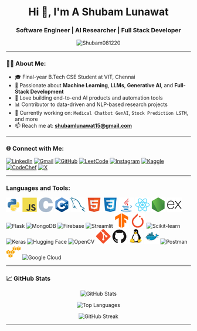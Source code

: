 <h1 align="center">Hi 👋, I'm A Shubam Lunawat</h1>
<h3 align="center">Software Engineer | AI Researcher | Full Stack Developer</h3>

<p align="center">
  <img src="https://komarev.com/ghpvc/?username=Shubam081220&label=Profile%20views&color=0e75b6&style=flat" alt="Shubam081220" />
</p>

---

### 👨‍💻 About Me:
- 🎓 Final-year B.Tech CSE Student at VIT, Chennai 
- 🤖 Passionate about **Machine Learning**, **LLMs**, **Generative AI**, and **Full-Stack Development**  
- 🧠 Love building end-to-end AI products and automation tools  
- 📊 Contributor to data-driven and NLP-based research projects  
- 🔭 Currently working on: `Medical Chatbot GenAI`, `Stock Prediction LSTM`, and more  
- 📫 Reach me at: **shubamlunawat15@gmail.com**

---

### 🌐 Connect with Me:
[![LinkedIn](https://img.shields.io/badge/-LinkedIn-blue?style=flat-square&logo=linkedin)](https://www.linkedin.com/in/shubam-lunawat/)
[![Gmail](https://img.shields.io/badge/-Gmail-red?style=flat-square&logo=gmail&logoColor=white)](mailto:shubamlunawat15@gmail.com)
[![GitHub](https://img.shields.io/badge/-GitHub-black?style=flat-square&logo=github)](https://github.com/Shubam081220)
[![LeetCode](https://img.shields.io/badge/-LeetCode-orange?style=flat-square&logo=leetcode&logoColor=white)](https://leetcode.com/u/SHUBAM_LUNAWAT-15/)
[![Instagram](https://img.shields.io/badge/-Instagram-E4405F?style=flat-square&logo=instagram&logoColor=white)](https://www.instagram.com/shubamlunawat?igsh=N2xpZ3VyOWxjZXBh)
[![Kaggle](https://img.shields.io/badge/-Kaggle-20BEFF?style=flat-square&logo=kaggle&logoColor=white)](https://www.kaggle.com/shubamlunawat)
[![CodeChef](https://img.shields.io/badge/-CodeChef-5B4638?style=flat-square&logo=codechef&logoColor=white)](https://www.codechef.com/users/shubamlunawat)
[![X](https://img.shields.io/badge/-X-black?style=flat-square&logo=twitter&logoColor=white)](https://x.com/Shubam_lunawat)

---

### Languages and Tools:

<p align="left">
  <img src="https://raw.githubusercontent.com/devicons/devicon/master/icons/python/python-original.svg" alt="Python" width="40" height="40"/>
  <img src="https://raw.githubusercontent.com/devicons/devicon/master/icons/javascript/javascript-original.svg" alt="JavaScript" width="40" height="40"/>
  <img src="https://raw.githubusercontent.com/devicons/devicon/master/icons/c/c-original.svg" alt="C" width="40" height="40"/>
  <img src="https://raw.githubusercontent.com/devicons/devicon/master/icons/cplusplus/cplusplus-original.svg" alt="C++" width="40" height="40"/>
  <img src="https://raw.githubusercontent.com/devicons/devicon/master/icons/mysql/mysql-original.svg" alt="MySQL" width="40" height="40"/>
  <img src="https://raw.githubusercontent.com/devicons/devicon/master/icons/html5/html5-original.svg" alt="HTML5" width="40" height="40"/>
  <img src="https://raw.githubusercontent.com/devicons/devicon/master/icons/css3/css3-original.svg" alt="CSS3" width="40" height="40"/>
  <img src="https://raw.githubusercontent.com/devicons/devicon/master/icons/java/java-original.svg" alt="Java" width="40" height="40"/>
  <img src="https://raw.githubusercontent.com/devicons/devicon/master/icons/react/react-original.svg" alt="React" width="40" height="40"/>
  <img src="https://raw.githubusercontent.com/devicons/devicon/master/icons/nodejs/nodejs-original.svg" alt="Node.js" width="40" height="40"/>
  <img src="https://raw.githubusercontent.com/devicons/devicon/master/icons/express/express-original.svg" alt="Express.js" width="40" height="40"/>
  <img src="https://cdn.jsdelivr.net/gh/devicons/devicon/icons/flask/flask-original.svg" alt="Flask" width="40" height="40"/>
  <img src="https://cdn.jsdelivr.net/gh/devicons/devicon/icons/mongodb/mongodb-original.svg" alt="MongoDB" width="40" height="40"/>
  <img src="https://www.vectorlogo.zone/logos/firebase/firebase-icon.svg" alt="Firebase" width="40" height="40"/>
  <img src="https://streamlit.io/images/brand/streamlit-logo-secondary-colormark-darktext.svg" alt="Streamlit" width="100" height="40"/>
  <img src="https://raw.githubusercontent.com/devicons/devicon/master/icons/tensorflow/tensorflow-original.svg" alt="TensorFlow" width="40" height="40"/>
  <img src="https://raw.githubusercontent.com/devicons/devicon/master/icons/pytorch/pytorch-original.svg" alt="PyTorch" width="40" height="40"/>
  <img src="https://scikit-learn.org/stable/_static/scikit-learn-logo-small.png" alt="Scikit-learn" width="40" height="40"/>
  <img src="https://upload.wikimedia.org/wikipedia/commons/2/2d/Keras_Logo.jpg" alt="Keras" width="40" height="40"/>
  <img src="https://huggingface.co/front/assets/huggingface_logo-noborder.svg" alt="Hugging Face" width="40" height="40"/>
  <img src="https://raw.githubusercontent.com/opencv/opencv/master/doc/logo/logo.png" alt="OpenCV" width="40" height="40"/>
  <img src="https://raw.githubusercontent.com/devicons/devicon/master/icons/git/git-original.svg" alt="Git" width="40" height="40"/>
  <img src="https://raw.githubusercontent.com/devicons/devicon/master/icons/github/github-original.svg" alt="GitHub" width="40" height="40"/>
  <img src="https://raw.githubusercontent.com/devicons/devicon/master/icons/linux/linux-original.svg" alt="Linux" width="40" height="40"/>
  <img src="https://raw.githubusercontent.com/devicons/devicon/master/icons/docker/docker-original.svg" alt="Docker" width="40" height="40"/>
  <img src="https://www.vectorlogo.zone/logos/getpostman/getpostman-icon.svg" alt="Postman" width="40" height="40"/>
  <img src="https://raw.githubusercontent.com/devicons/devicon/master/icons/amazonwebservices/amazonwebservices-original.svg" alt="AWS" width="40" height="40"/>
  <img src="https://www.vectorlogo.zone/logos/google_cloud/google_cloud-icon.svg" alt="Google Cloud" width="40" height="40"/>
</p>

---

### 📈 GitHub Stats

<p align="center">
  <img src="https://github-readme-stats.vercel.app/api?username=Shubam081220&show_icons=true&theme=tokyonight&hide=prs" alt="GitHub Stats"/>
</p>

<p align="center">
  <img src="https://github-readme-stats.vercel.app/api/top-langs/?username=Shubam081220&layout=compact&theme=tokyonight" alt="Top Languages"/>
</p>

<p align="center">
  <img src="https://streak-stats.demolab.com?user=Shubam081220&theme=tokyonight" alt="GitHub Streak"/>
</p>

---
